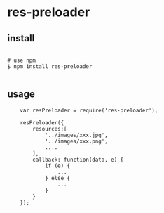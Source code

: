 # res-preloader

## install

```

# use npm
$ npm install res-preloader
 
```

## usage

```
	var resPreloader = require('res-preloader');

	resPreloader({
		resources:[
			'../images/xxx.jpg',
			'../images/xxx.png',
			....
		],
		callback: function(data, e) {
			if (e) {
				...	
			} else {
				...		
			}	
		}		
	});
```
